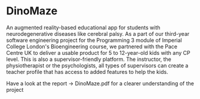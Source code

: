 # DinoMaze
An augmented reality-based educational app for students with neurodegenerative diseases like cerebral palsy. As a part of our third-year software engineering project for the Programming 3 module of Imperial College London's Bioengineering course, we partnered with the Pace Centre UK to deliver a usable product for 5 to 12-year-old kids with any CP level. This is also a supervisor-friendly platform. The instructor, the physiotherapist or the psychologists, all types of supervisors can create a teacher profile that has access to added features to help the kids.

Have a look at the report -> DinoMaze.pdf for a clearer understanding of the project